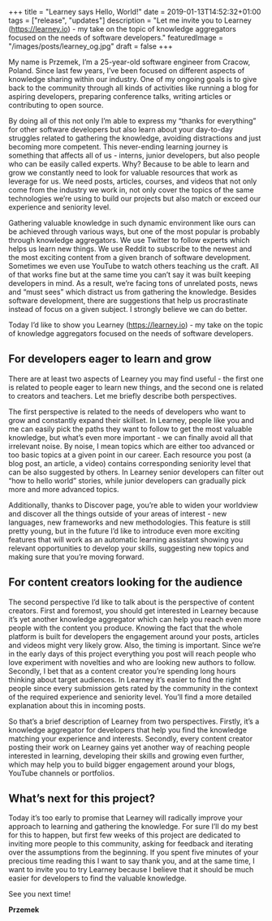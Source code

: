 +++
title = "Learney says Hello, World!"
date = 2019-01-13T14:52:32+01:00
tags = ["release", "updates"]
description = "Let me invite you to Learney (https://learney.io) - my take on the topic of knowledge aggregators focused on the needs of software developers."
featuredImage = "/images/posts/learney_og.jpg"
draft = false
+++

My name is Przemek, I’m a 25-year-old software engineer from Cracow, Poland. Since last few years, I’ve been focused on different aspects of knowledge sharing within our industry. One of my ongoing goals is to give back to the community through all kinds of activities like running a blog for aspiring developers, preparing conference talks, writing articles or contributing to open source.

By doing all of this not only I’m able to express my “thanks for everything” for other software developers but also learn about your day-to-day struggles related to gathering the knowledge, avoiding distractions and just becoming more competent. This never-ending learning journey is something that affects all of us - interns, junior developers, but also people who can be easily called experts. Why? Because to be able to learn and grow we constantly need to look for valuable resources that work as leverage for us. We need posts, articles, courses, and videos that not only come from the industry we work in, not only cover the topics of the same technologies we’re using to build our projects but also match or exceed our experience and seniority level.

Gathering valuable knowledge in such dynamic environment like ours can be achieved through various ways, but one of the most popular is probably through knowledge aggregators. We use Twitter to follow experts which helps us learn new things. We use Reddit to subscribe to the newest and the most exciting content from a given branch of software development. Sometimes we even use YouTube to watch others teaching us the craft. All of that works fine but at the same time you can’t say it was built keeping developers in mind. As a result, we’re facing tons of unrelated posts, news and “must sees” which distract us from gathering the knowledge. Besides software development, there are suggestions that help us procrastinate instead of focus on a given subject. I strongly believe we can do better.

Today I’d like to show you Learney (https://learney.io) - my take on the topic of knowledge aggregators focused on the needs of software developers.

## For developers eager to learn and grow

There are at least two aspects of Learney you may find useful - the first one is related to people eager to learn new things, and the second one is related to creators and teachers. Let me briefly describe both perspectives.

The first perspective is related to the needs of developers who want to grow and constantly expand their skillset. In Learney, people like you and me can easily pick the paths they want to follow to get the most valuable knowledge, but what’s even more important - we can finally avoid all that irrelevant noise. By noise, I mean topics which are either too advanced or too basic topics at a given point in our career. Each resource you post (a blog post, an article, a video) contains corresponding seniority level that can be also suggested by others. In Learney senior developers can filter out “how to hello world” stories, while junior developers can gradually pick more and more advanced topics.

Additionally, thanks to Discover page, you’re able to widen your worldview and discover all the things outside of your areas of interest - new languages, new frameworks and new methodologies. This feature is still pretty young, but in the future I’d like to introduce even more exciting features that will work as an automatic learning assistant showing you relevant opportunities to develop your skills, suggesting new topics and making sure that you’re moving forward.

## For content creators looking for the audience

The second perspective I’d like to talk about is the perspective of content creators. First and foremost, you should get interested in Learney because it’s yet another knowledge aggregator which can help you reach even more people with the content you produce. Knowing the fact that the whole platform is built for developers the engagement around your posts, articles and videos might very likely grow. Also, the timing is important. Since we’re in the early days of this project everything you post will reach people who love experiment with novelties and who are looking new authors to follow. Secondly, I bet that as a content creator you’re spending long hours thinking about target audiences. In Learney it’s easier to find the right people since every submission gets rated by the community in the context of the required experience and seniority level. You’ll find a more detailed explanation about this in incoming posts.

So that’s a brief description of Learney from two perspectives. Firstly, it’s a knowledge aggregator for developers that help you find the knowledge matching your experience and interests. Secondly, every content creator posting their work on Learney gains yet another way of reaching people interested in learning, developing their skills and growing even further, which may help you to build bigger engagement around your blogs, YouTube channels or portfolios.

## What’s next for this project?

Today it’s too early to promise that Learney will radically improve your approach to learning and gathering the knowledge. For sure I’ll do my best for this to happen, but first few weeks of this project are dedicated to inviting more people to this community, asking for feedback and iterating over the assumptions from the beginning. If you spent five minutes of your precious time reading this I want to say thank you, and at the same time, I want to invite you to try Learney because I believe that it should be much easier for developers to find the valuable knowledge.

See you next time!

**Przemek**